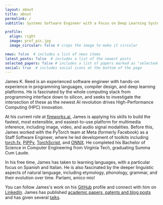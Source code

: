 ```yaml
---
layout: about
title: about
permalink: /
subtitle: Systems Software Engineer with a Focus on Deep Learning Systems

profile:
  align: right
  image: prof_pic.jpg
  image_circular: false # crops the image to make it circular

news: false  # includes a list of news items
latest_posts: false  # includes a list of the newest posts
selected_papers: false # includes a list of papers marked as "selected={true}"
social: true  # includes social icons at the bottom of the page
---
```


James K. Reed is an experienced software engineer with hands-on experience in programming languages, compiler design, and deep learning platforms. He is fascinated by the whole computing stack from programming interface down to silicon, and seeks to investigate the intersection of these as the newest AI revolution drives High-Performance Computing (HPC) innovation.

At his current role at [fireworks.ai](fireworks.ai), James is applying his skills to build the fastest, most extensible, and easiest-to-use platform for multimedia inference, including image, video, and audio signal modalities. Before this, James worked with the PyTorch team at Meta (formerly Facebook) as a Staff Software Engineer, where he led development of toolkits including [torch.fx](https://arxiv.org/abs/2112.08429), [PiPPy](https://github.com/pytorch/PiPPy), [TorchScript](https://pytorch.org/docs/stable/jit.html), and [ONNX](https://onnx.ai/). He completed his Bachelor of Science in Computer Engineering from Virginia Tech, graduating Summa Cum Laude.

In his free time, James has taken to learning languages, with a particular focus on Spanish and Italian. He is also fascinated by the deeper linguistic aspects of natural language, including etymology, phonology, grammar, and their evolution over time. Parlami, amico mio!

You can follow James's work on his [GitHub](https://github.com/jamesr66a/) profile and connect with him on [LinkedIn](https://www.linkedin.com/in/jamesr66a/). James has published [academic papers, patents and blog posts](/publications) and has given several [talks](/speaking).
